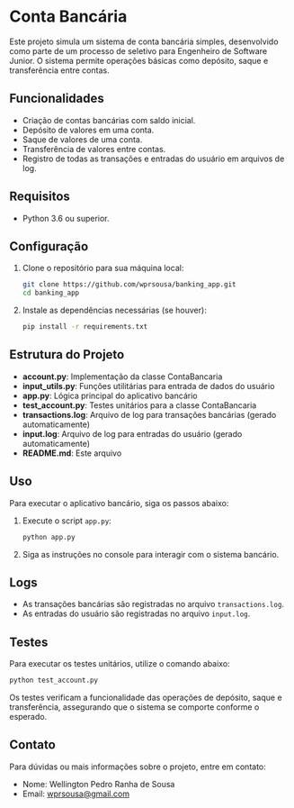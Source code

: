 # Conta Bancária

Este projeto simula um sistema de conta bancária simples, desenvolvido como parte de um processo de seletivo para Engenheiro de Software Junior. O sistema permite operações básicas como depósito, saque e transferência entre contas.

## Funcionalidades

- Criação de contas bancárias com saldo inicial.
- Depósito de valores em uma conta.
- Saque de valores de uma conta.
- Transferência de valores entre contas.
- Registro de todas as transações e entradas do usuário em arquivos de log.

## Requisitos

- Python 3.6 ou superior.

## Configuração

1. Clone o repositório para sua máquina local:

    ```sh
    git clone https://github.com/wprsousa/banking_app.git
    cd banking_app
    ```

2. Instale as dependências necessárias (se houver):

    ```sh
    pip install -r requirements.txt
    ```

## Estrutura do Projeto

- **account.py**: Implementação da classe ContaBancaria
- **input_utils.py**: Funções utilitárias para entrada de dados do usuário
- **app.py**: Lógica principal do aplicativo bancário
- **test_account.py**: Testes unitários para a classe ContaBancaria
- **transactions.log**: Arquivo de log para transações bancárias (gerado automaticamente)
- **input.log**: Arquivo de log para entradas do usuário (gerado automaticamente)
- **README.md**: Este arquivo

## Uso

Para executar o aplicativo bancário, siga os passos abaixo:

1. Execute o script `app.py`:

    ```sh
    python app.py
    ```

2. Siga as instruções no console para interagir com o sistema bancário.

## Logs

- As transações bancárias são registradas no arquivo `transactions.log`.
- As entradas do usuário são registradas no arquivo `input.log`.

## Testes

Para executar os testes unitários, utilize o comando abaixo:

```sh
python test_account.py
```

Os testes verificam a funcionalidade das operações de depósito, saque e transferência, assegurando que o sistema se comporte conforme o esperado.


## Contato

Para dúvidas ou mais informações sobre o projeto, entre em contato:

- Nome: Wellington Pedro Ranha de Sousa
- Email: wprsousa@gmail.com